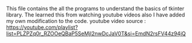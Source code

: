 This file contains the all the programs to understand the basics of tkinter library. 
The learned this from watching youtube videos also I have added my own modification to the code.
youtube video source : https://youtube.com/playlist?list=PLZPZq0r_RZOOeQBaP5SeMjl2nwDcJaV0T&si=EmdN2rsFV44z94jQ
